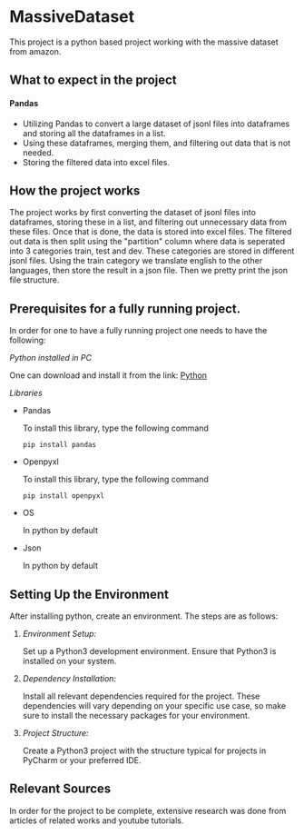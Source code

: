 # MassiveDataset

This project is a python based project working with the massive dataset from amazon.

## What to expect in the project

#### Pandas

- Utilizing Pandas to convert a large dataset of jsonl files into dataframes and storing all the dataframes in a list.
- Using these dataframes, merging them, and filtering out data that is not needed.
- Storing the filtered data into excel files.


## How the project works

The project works by first converting the dataset of jsonl files into dataframes, storing these in a list, and filtering out unnecessary data from these files. Once that is done,
 the data is stored into excel files. The filtered out data is then split using the "partition" column where data is seperated into 3 categories train, test and dev. These categories
 are stored in different jsonl files. Using the train category we translate english to the other languages, then store the result in a json file. Then we pretty print the json file structure.

## Prerequisites for a fully running project.
In order for one to have a fully running project one needs to have the following:

*Python installed in PC*

One can download and install it from the link: [Python](https://www.python.org/downloads/)

*Libraries*
- Pandas

   To install this library, type the following command
  
  ``` 
  pip install pandas
  ```


- Openpyxl

   To install this library, type the following command
  
   ```
  pip install openpyxl
   ```
  
- OS

  In python by default
- Json

  In python by default
  

## Setting Up the Environment
  
After installing python, create an environment. The steps are as follows:

1. *Environment Setup:*

      Set up a Python3 development environment. Ensure that Python3 is installed on your system.

2. *Dependency Installation:*

      Install all relevant dependencies required for the project. These dependencies will vary depending on your specific use case, so make sure to install the necessary packages for your environment.

5. *Project Structure:*

      Create a Python3 project with the structure typical for projects in PyCharm or your preferred IDE.

## Relevant Sources
   In order for the project to be complete, extensive research was done from articles of related works and youtube tutorials.
